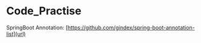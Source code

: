 # Code_Practise

SpringBoot Annotation: [https://github.com/gindex/spring-boot-annotation-list](url)
